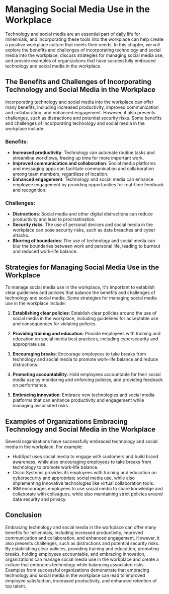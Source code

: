 Managing Social Media Use in the Workplace
=============================================================================================================

Technology and social media are an essential part of daily life for millennials, and incorporating these tools into the workplace can help create a positive workplace culture that meets their needs. In this chapter, we will explore the benefits and challenges of incorporating technology and social media into the workplace, discuss strategies for managing social media use, and provide examples of organizations that have successfully embraced technology and social media in the workplace.

The Benefits and Challenges of Incorporating Technology and Social Media in the Workplace
-----------------------------------------------------------------------------------------

Incorporating technology and social media into the workplace can offer many benefits, including increased productivity, improved communication and collaboration, and enhanced engagement. However, it also presents challenges, such as distractions and potential security risks. Some benefits and challenges of incorporating technology and social media in the workplace include:

### Benefits:

- **Increased productivity**: Technology can automate routine tasks and streamline workflows, freeing up time for more important work.
- **Improved communication and collaboration**: Social media platforms and messaging apps can facilitate communication and collaboration among team members, regardless of location.
- **Enhanced engagement**: Technology and social media can enhance employee engagement by providing opportunities for real-time feedback and recognition.

### Challenges:

- **Distractions**: Social media and other digital distractions can reduce productivity and lead to procrastination.
- **Security risks**: The use of personal devices and social media in the workplace can pose security risks, such as data breaches and cyber attacks.
- **Blurring of boundaries**: The use of technology and social media can blur the boundaries between work and personal life, leading to burnout and reduced work-life balance.

Strategies for Managing Social Media Use in the Workplace
---------------------------------------------------------

To manage social media use in the workplace, it's important to establish clear guidelines and policies that balance the benefits and challenges of technology and social media. Some strategies for managing social media use in the workplace include:

1. **Establishing clear policies**: Establish clear policies around the use of social media in the workplace, including guidelines for acceptable use and consequences for violating policies.

2. **Providing training and education**: Provide employees with training and education on social media best practices, including cybersecurity and appropriate use.

3. **Encouraging breaks**: Encourage employees to take breaks from technology and social media to promote work-life balance and reduce distractions.

4. **Promoting accountability**: Hold employees accountable for their social media use by monitoring and enforcing policies, and providing feedback on performance.

5. **Embracing innovation**: Embrace new technologies and social media platforms that can enhance productivity and engagement while managing associated risks.

Examples of Organizations Embracing Technology and Social Media in the Workplace
--------------------------------------------------------------------------------

Several organizations have successfully embraced technology and social media in the workplace. For example:

- HubSpot uses social media to engage with customers and build brand awareness, while also encouraging employees to take breaks from technology to promote work-life balance.
- Cisco Systems provides its employees with training and education on cybersecurity and appropriate social media use, while also implementing innovative technologies like virtual collaboration tools.
- IBM encourages employees to use social media to share knowledge and collaborate with colleagues, while also maintaining strict policies around data security and privacy.

Conclusion
----------

Embracing technology and social media in the workplace can offer many benefits for millennials, including increased productivity, improved communication and collaboration, and enhanced engagement. However, it also presents challenges, such as distractions and potential security risks. By establishing clear policies, providing training and education, promoting breaks, holding employees accountable, and embracing innovation, organizations can manage social media use in the workplace and create a culture that embraces technology while balancing associated risks. Examples from successful organizations demonstrate that embracing technology and social media in the workplace can lead to improved employee satisfaction, increased productivity, and enhanced retention of top talent.
